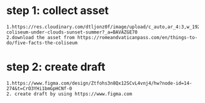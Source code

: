 # step 1: collect asset
    1.https://res.cloudinary.com/dtljonz0f/image/upload/c_auto,ar_4:3,w_1920,g_auto/f_auto/q_auto/v1/roman-coliseum-under-clouds-sunset-summer?_a=BAVAZGE70
    2.download the asset from https://romeandvaticanpass.com/en/things-to-do/five-facts-the-coliseum
# step 2: create draft
    1.https://www.figma.com/design/Ztfohs3n8Qx12SCvL4vnj4/hw?node-id=14-274&t=CrO3YHi1bmGpHCNf-0
    2. create draft by using https://www.figma.com